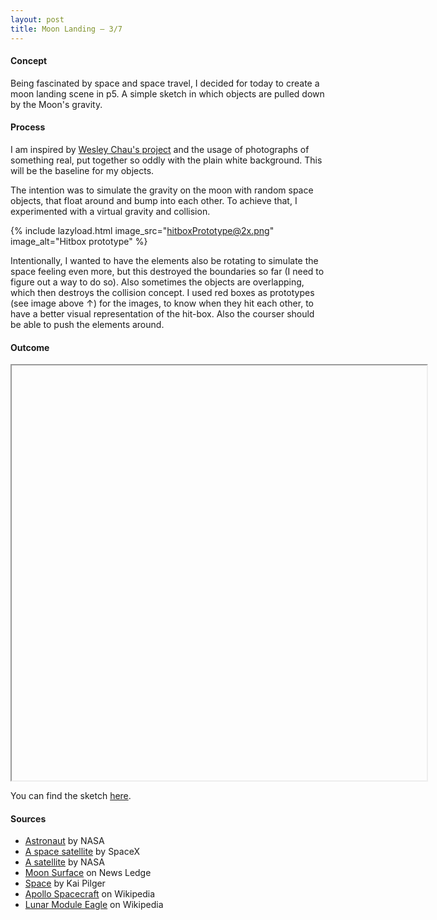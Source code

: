 ```yaml
---
layout: post
title: Moon Landing — 3/7
---
```


#### Concept

Being fascinated by space and space travel, I decided for today to create a moon landing scene in p5. A simple sketch in which objects are pulled down by the Moon's gravity.

#### Process

I am inspired by [Wesley Chau's project](https://mfadt-chau.tumblr.com/post/632725303995793408/joining-nature-17-2020-this-week-ive-been) and the usage of photographs of something real, put together so oddly with the plain white background. This will be the baseline for my objects.

The intention was to simulate the gravity on the moon with random space objects, that float around and bump into each other. To achieve that, I experimented with a virtual gravity and collision.


{% include lazyload.html image_src="hitboxPrototype@2x.png" image_alt="Hitbox prototype" %}

Intentionally, I wanted to have the elements also be rotating to simulate the space feeling even more, but this destroyed the boundaries so far (I need to figure out a way to do so). Also sometimes the objects are overlapping, which then destroys the collision concept. I used red boxes as prototypes (see image above ↑) for the images, to know when they hit each other, to have a better visual representation of the hit-box. Also the courser should be able to push the elements around.

#### Outcome

<iframe
    class="lazyload"
    width="664px"
    height="664px"
    data-src="https://editor.p5js.org/olivierbrcknr/embed/VIqh9fm5h">
    </iframe>

You can find the sketch [here](https://editor.p5js.org/olivierbrcknr/sketches/VIqh9fm5h).

#### Sources

* [Astronaut](https://unsplash.com/photos/Yj1M5riCKk4) by NASA
* [A space satellite](https://unsplash.com/photos/VBNb52J8Trk) by SpaceX
* [A satellite](https://unsplash.com/photos/UPyf9vu0FiI) by NASA
* [Moon Surface](https://www.newsledge.com/moon-fire-fountains/) on News Ledge
* [Space](https://unsplash.com/photos/Ef6iL87-vOA) by Kai Pilger
* [Apollo Spacecraft](https://en.wikipedia.org/wiki/Apollo_(spacecraft)) on Wikipedia
* [Lunar Module Eagle](https://en.wikipedia.org/wiki/Lunar_Module_Eagle) on Wikipedia
